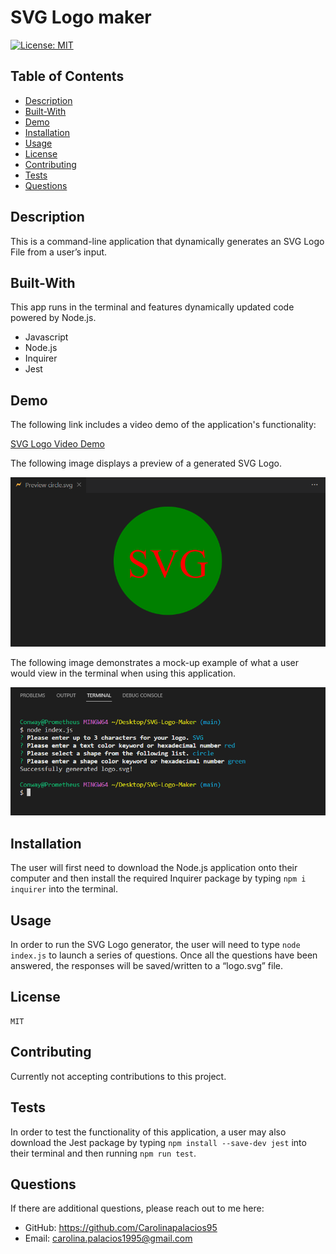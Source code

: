 # SVG Logo maker

[![License: MIT](https://img.shields.io/badge/License-MIT-blue.svg)](https://opensource.org/licenses/MIT)
    
## Table of Contents
* [Description](#description)
* [Built-With](#built-with)
* [Demo](#demo)
* [Installation](#installation)
* [Usage](#usage)
* [License](#license)
* [Contributing](#contributing)
* [Tests](#tests)
* [Questions](#questions)

## Description
    
This is a command-line application that dynamically generates an SVG Logo File from a user’s input. 

## Built-With

This app runs in the terminal and features dynamically updated code powered by Node.js.

  * Javascript
  * Node.js
  * Inquirer
  * Jest

## Demo

The following link includes a video demo of the application's functionality:

[SVG Logo Video Demo](https://drive.google.com/file/d/1Lwv3wXkxYVoPzzEbPo2FHyPDPoN7oGto/view)

The following image displays a preview of a generated SVG Logo.

![SVG-Logo-Demo](./assets/svg-logo-demo.PNG)

The following image demonstrates a mock-up example of what a user would view in the terminal when using this application.

![Terminal-Demo](./assets/terminal-demo.PNG)

## Installation

The user will first need to download the Node.js application onto their computer and then install the required Inquirer package by typing `npm i inquirer` into the terminal.

## Usage

In order to run the SVG Logo generator, the user will need to type `node index.js` to launch a series of questions. Once all the questions have been answered, the responses will be saved/written to a “logo.svg” file.

## License
        
    MIT

## Contributing

Currently not accepting contributions to this project.

## Tests

In order to test the functionality of this application, a user may also download the Jest package by typing `npm install --save-dev jest` into their terminal and then running `npm run test`.

## Questions

If there are additional questions, please reach out to me here: 

* GitHub: https://github.com/Carolinapalacios95
* Email: carolina.palacios1995@gmail.com
